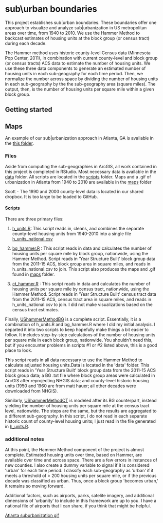 # sub\urban boundaries

This project establishes sub|urban boundaries. These boundaries offer one approach to visualize and analyze sub|urbanization in US metropolitan areas over time, from 1940 to 2010. We use the Hammer Method to backcast estimates of housing units at the block group (or census tract) during each decade. 

The Hammer method uses historic county-level Census data (Minnesota Pop Center, 2011), in combination with current county-level and block group (or census tracts) ACS data to estimate the number of housing units. We use these three data components to generate an estimated number of housing units in each sub-geography for each time period. Then, we normalize the number across space by dividing the number of housing units in each sub-geography by the the sub-geography area (square miles). The output, then, is the number of housing units per square mile within a given block group.

## Getting started

## Maps
An example of our sub|urbanization approach in Atlanta, GA is available in the [this folder](maps/Q/).

### Files 
Aside from computing the sub-geographies in ArcGIS, all work contained in this project is completed in RStudio. Most necessary data is available in the [data](data) folder. All scripts are located in the [scripts](scripts) folder. Maps and a .gif of urbanization in Atlanta from 1940 to 2010 are available in the [maps](maps) folder

Scott - The 1990 and 2000 county-level data is located in our shared dropbox. It is too large to be loaded to GitHub.

#### Scripts
There are three primary files:
1. [h_units.R](scripts/h_units.R): This script reads in, cleans, and combines the separate county-level housing units from 1940-2010 into a single file [h_units_national.csv](data/h_units_national.csv)

2. [bg_hammer.R](scripts/bg_hammer.R) : This script reads in data and calculates the number of housing units per square mile by block group, nationwide, using the Hammer Method. Script reads in 'Year Structure Built' block group data from the 2011-15 ACS, block group area in square miles, and reads in h_units_national.csv to join. This script also produces the maps and .gif found in [maps](maps/) folder.

3. [ct_hammer.R](scripts/ct_hammer.R) : This script reads in data and calculates the number of housing units per square mile by census tract, nationwide, using the Hammer Method.  Script reads in 'Year Structure Built' census tract data from the 2011-15 ACS, census tract area in square miles, and reads in h_units_national.csv to join. I did not make visualizations based on the census tract estimates.


Finally, [UShammerMethodBG](scripts/UShammerMethodBG.R) is a complete script. Essentially, it is a combination of h_units.R and bg_hammer.R where I did my initial analysis. I separted it into two scripts to keep hopefully make things a bit easier to follow. It includes step-by-step calculations of the number of housing units per square mile in each block group, nationwide. You shouldn't need this, but if you encounter problems in scripts #1 or #2 listed above, this is a good place to look.

This script reads in all data necessary to use the Hammer Method to calculate adjusted housing units.Data is located in the 'data' folder. This script reads in 'Year Structure Built' block group data from the 2011-15 ACS block group data; a BG .txt file where block group areas were calculated in ArcGIS after reprojecting NHGIS data; and county-level historic housing units (1950 and 1960 are from matt hauer; all other decades were downloaded from NHGIS). 

Similarly, [UShammerMethodCT](scripts/UShammerCT.R) is modeled after its BG counterpart, instead yielding the number of housing units per square mile at the census tract level, nationwide. The steps are the same, but the results are aggregated to a different sub-geography. In this script, I do not read in each separate historic count of county-level housing units; I just read in the file generated in [h_units.R](scripts/h_units.R). 


### additional notes

At this point, the Hammer Method component of the project is almost complete. Estimated housing units over time, based on Hammer, are available over time and across space. There are a few errors in instances of new counties. I also create a dummy variable to signal if it is considered 'urban' for each time period. I classify each sub-geography as 'urban' if it meets a threshold of > 200 housing units per square mile, or if the previous decade was classified as urban. Thus, once a block group 'becomes urban,' it remains so moving forward.


Additional factors, such as airports, parks, satelite imagery, and additional  dimensions of 'urbanity' to include in this framework are up to you. I have a national file of airports that I can share, if you think that might be helpful.

[Atlanta suburbanization gif](maps/Q/atlq.gif)